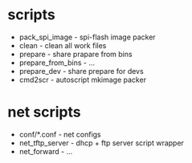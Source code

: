 # scripts

+ pack_spi_image	- spi-flash image packer
+ clean			- clean all work files
+ prepare		- share prapare from bins
+ prepare_from_bins	- ...
+ prepare_dev 		- share prepare for devs
+ cmd2scr		- autoscript mkimage packer

# net scripts

+ conf/*.conf	- net configs
+ net_tftp_server - dhcp + ftp server script wrapper
+ net_forward	- ...


